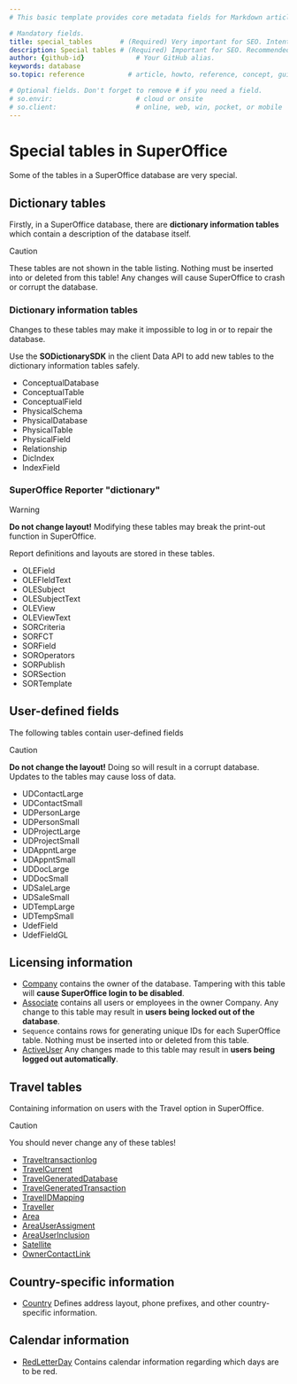 ```yaml
---
# This basic template provides core metadata fields for Markdown articles on docs.superoffice.com.

# Mandatory fields.
title: special_tables       # (Required) Very important for SEO. Intent in a unique string of 43-59 chars including spaces.
description: Special tables # (Required) Important for SEO. Recommended character length is 115-145 characters including spaces.
author: {github-id}             # Your GitHub alias.
keywords: database
so.topic: reference           # article, howto, reference, concept, guide

# Optional fields. Don't forget to remove # if you need a field.
# so.envir:                     # cloud or onsite
# so.client:                    # online, web, win, pocket, or mobile
---
```


# Special tables in SuperOffice

Some of the tables in a SuperOffice database are very special.

## Dictionary tables

Firstly, in a SuperOffice database, there are **dictionary information tables** which contain a description of the database itself.

> [!CAUTION]
> These tables are not shown in the table listing. Nothing must be inserted into or deleted from this table! Any changes will cause SuperOffice to crash or corrupt the database.

### Dictionary information tables

Changes to these tables may make it impossible to log in or to repair the database.

Use the **SODictionarySDK** in the client Data API to add new tables to the dictionary information tables safely.

* ConceptualDatabase
* ConceptualTable
* ConceptualField
* PhysicalSchema
* PhysicalDatabase
* PhysicalTable
* PhysicalField
* Relationship
* DicIndex
* IndexField

### SuperOffice Reporter "dictionary"

> [!WARNING]
> **Do not change layout!** Modifying these tables may break the print-out function in SuperOffice.

Report definitions and layouts are stored in these tables.

* OLEField
* OLEFIeldText
* OLESubject
* OLESubjectText
* OLEView
* OLEViewText
* SORCriteria
* SORFCT
* SORField
* SOROperators
* SORPublish
* SORSection
* SORTemplate

## User-defined fields

The following tables contain user-defined fields

> [!CAUTION]
> **Do not change the layout!** Doing so will result in a corrupt database. Updates to the tables may cause loss of data.

* UDContactLarge
* UDContactSmall
* UDPersonLarge
* UDPersonSmall
* UDProjectLarge
* UDProjectSmall
* UDAppntLarge
* UDAppntSmall
* UDDocLarge
* UDDocSmall
* UDSaleLarge
* UDSaleSmall
* UDTempLarge
* UDTempSmall
* UdefField
* UdefFieldGL

## Licensing information

* [Company][11] contains the owner of the database. Tampering with this table will **cause SuperOffice login to be disabled**.
* [Associate][12] contains all users or employees in the owner Company. Any change to this table may result in **users being locked out of the database**.
* `Sequence` contains rows for generating unique IDs for each SuperOffice table. Nothing must be inserted into or deleted from this table.
* [ActiveUser][14] Any changes made to this table may result in **users being logged out automatically**.

## Travel tables

Containing information on users with the Travel option in SuperOffice.

> [!CAUTION]
> You should never change any of these tables!

* [Traveltransactionlog][15]
* [TravelCurrent][17]
* [TravelGeneratedDatabase][18]
* [TravelGeneratedTransaction][19]
* [TravelIDMapping][20]
* [Traveller][21]
* [Area][22]
* [AreaUserAssigment][23]
* [AreaUserInclusion][24]
* [Satellite][25]
* [OwnerContactLink][26]

## Country-specific information

* [Country][27] Defines address layout, phone prefixes, and other country-specific information.

## Calendar information

* [RedLetterDay][28] Contains calendar information regarding which days are to be red.

<!-- Referenced links -->
[11]: ../tables/company.md
[12]: ../tables/associate.md
[14]: ../tables/activeuser.md
[15]: ../tables/traveltransactionlog.md
[17]: ../tables/travelcurrent.md
[18]: ../tables/travelgenerateddatabase.md
[19]: ../tables/travelgeneratedtransaction.md
[20]: ../tables/travelidmapping.md
[21]: ../tables/traveller.md
[22]: ../tables/area.md
[23]: ../tables/areauserassignment.md
[24]: ../tables/areauserinclusion.md
[25]: ../tables/satellite.md
[26]: ../tables/ownercontactlink.md
[27]: ../tables/country.md
[28]: ../tables/redletterday.md
